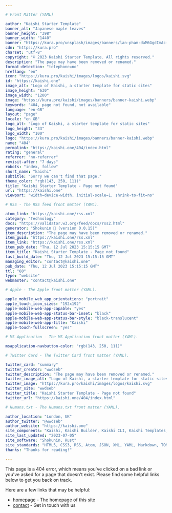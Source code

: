 ```yaml
---

# Front Matter (YAML)

author: "Kaishi Starter Template"
banner_alt: "Japanese maple leaves"
banner_height: "398"
banner_width: "1440"
banner: "https://kura.pro/unsplash/images/banners/lan-pham-daM6GgdImAc-unsplash.jpg"
cdn: "https://kura.pro"
charset: "utf-8"
copyright: "© 2023 Kaishi Starter Template. All rights reserved."
description: "The page may have been removed or renamed."
format-detection: "telephone=no"
hreflang: "en"
icon: "https://kura.pro/kaishi/images/logos/kaishi.svg"
id: "https://kaishi.one"
image_alt: "Logo of Kaishi, a starter template for static sites"
image_height: "630"
image_width: "1200"
image: "https://kura.pro/kaishi/images/banners/banner-kaishi.webp"
keywords: "404, page not found, not available"
language: "en-GB"
layout: "page"
locale: "en_GB"
logo_alt: "Logo of Kaishi, a starter template for static sites"
logo_height: "33"
logo_width: "100"
logo: "https://kura.pro/kaishi/images/banners/banner-kaishi.webp"
name: "404"
permalink: "https://kaishi.one/404/index.html"
rating: "general"
referrer: "no-referrer"
revisit-after: "7 days"
robots: "index, follow"
short_name: "kaishi"
subtitle: "Sorry we can't find that page."
theme_color: "rgb(143, 250, 111)"
title: "Kaishi Starter Template - Page not found"
url: "https://kaishi.one"
viewport: "width=device-width, initial-scale=1, shrink-to-fit=no"

# RSS - The RSS feed front matter (YAML).

atom_link: "https://kaishi.one/rss.xml"
category: "Technology"
docs: "https://validator.w3.org/feed/docs/rss2.html"
generator: "Shokunin 🦀 (version 0.0.15)"
item_description: "The page may have been removed or renamed."
item_guid: "https://kaishi.one/rss.xml"
item_link: "https://kaishi.one/rss.xml"
item_pub_date: "Thu, 12 Jul 2023 15:15:15 GMT"
item_title: "Kaishi Starter Template - Page not found"
last_build_date: "Thu, 12 Jul 2023 15:15:15 GMT"
managing_editor: "contact@kaishi.one"
pub_date: "Thu, 12 Jul 2023 15:15:15 GMT"
ttl: "60"
type: "website"
webmaster: "contact@kaishi.one"

# Apple - The Apple front matter (YAML).

apple_mobile_web_app_orientations: "portrait"
apple_touch_icon_sizes: "192x192"
apple-mobile-web-app-capable: "yes"
apple-mobile-web-app-status-bar-inset: "black"
apple-mobile-web-app-status-bar-style: "black-translucent"
apple-mobile-web-app-title: "Kaishi"
apple-touch-fullscreen: "yes"

# MS Application - The MS Application front matter (YAML).

msapplication-navbutton-color: "rgb(143, 250, 111)"

# Twitter Card - The Twitter Card front matter (YAML).

twitter_card: "summary"
twitter_creator: "wwdseb"
twitter_description: "The page may have been removed or renamed."
twitter_image_alt: "Logo of Kaishi, a starter template for static sites"
twitter_image: "https://kura.pro/kaishi/images/logos/kaishi.svg"
twitter_site: "wwdseb"
twitter_title: "Kaishi Starter Template - Page not found"
twitter_url: "https://kaishi.one/404/index.html"

# Humans.txt - The Humans.txt front matter (YAML).

author_location: "London, UK"
author_twitter: "@wwdseb"
author_website: "https://kaishi.one"
site_components: "Kaishi, Kaishi Builder, Kaishi CLI, Kaishi Templates, Kaishi Themes"
site_last_updated: "2023-07-05"
site_software: "Shokunin, Rust"
site_standards: "HTML5, CSS3, RSS, Atom, JSON, XML, YAML, Markdown, TOML"
thanks: "Thanks for reading!"

---
```


This page is a 404 error, which means you've clicked on a bad link or you've
asked for a page that doesn't exist. Please find some helpful links below to
get you back on track.

Here are a few links that may be helpful:

- [homepage](/) - The homepage of this site
- [contact](/contact/) - Get in touch with us
